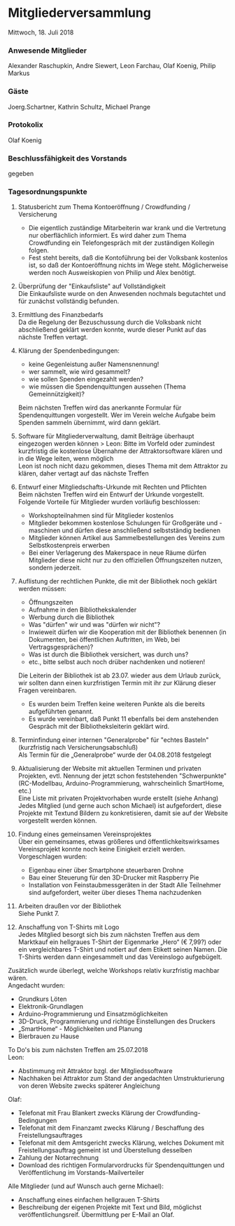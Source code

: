 # **Mitgliederversammlung**
Mittwoch, 18. Juli 2018

### Anwesende Mitglieder
Alexander Raschupkin, Andre Siewert, Leon Farchau, Olaf Koenig, Philip Markus

### Gäste
Joerg.Schartner, Kathrin Schultz, Michael Prange

### Protokolix
Olaf Koenig

### Beschlussfähigkeit des Vorstands
gegeben

### Tagesordnungspunkte
1. Statusbericht zum Thema Kontoeröffnung / Crowdfunding / Versicherung  
    - Die eigentlich zuständige Mitarbeiterin war krank und die Vertretung nur oberflächlich informiert. Es wird daher zum Thema Crowdfunding ein Telefongespräch mit der zuständigen Kollegin folgen.
    - Fest steht bereits, daß die Kontoführung bei der Volksbank kostenlos ist, so daß der Kontoeröffnung nichts im Wege steht. Möglicherweise werden noch Ausweiskopien von Philip und Alex benötigt.

1. Überprüfung der "Einkaufsliste" auf Vollständigkeit  
    Die Einkaufsliste wurde on den Anwesenden nochmals begutachtet und für zunächst
vollständig befunden.
1. Ermittlung des Finanzbedarfs  
    Da die Regelung der Bezuschussung durch die Volksbank nicht abschließend geklärt
werden konnte, wurde dieser Punkt auf das nächste Treffen vertagt.
1. Klärung der Spendenbedingungen:
    - keine Gegenleistung außer Namensnennung!
    - wer sammelt, wie wird gesammelt?
    - wie sollen Spenden eingezahlt werden?
    - wie müssen die Spendenquittungen aussehen (Thema Gemeinnützigkeit)?

    Beim nächsten Treffen wird das anerkannte Formular für Spendenquittungen vorgestellt.
Wer im Verein welche Aufgabe beim Spenden sammeln übernimmt, wird dann geklärt.
1. Software für Mitgliederverwaltung, damit Beiträge überhaupt eingezogen werden können > Leon: Bitte im Vorfeld oder zumindest kurzfristig die kostenlose Übernahme der Attraktorsoftware klären und in die Wege leiten, wenn möglich  
    Leon ist noch nicht dazu gekommen, dieses Thema mit dem Attraktor zu klären, daher vertagt auf das nächste Treffen
1. Entwurf einer Mitgliedschafts-Urkunde mit Rechten und Pflichten  
    Beim nächsten Treffen wird ein Entwurf der Urkunde vorgestellt. Folgende Vorteile für Mitglieder wurden vorläufig beschlossen:
    - Workshopteilnahmen sind für Mitglieder kostenlos
    - Mitglieder bekommen kostenlose Schulungen für Großgeräte und -maschinen und dürfen diese anschließend selbstständig bedienen
    - Mitglieder können Artikel aus Sammelbestellungen des Vereins zum Selbstkostenpreis erwerben
    - Bei einer Verlagerung des Makerspace in neue Räume dürfen Mitglieder diese nicht nur zu den offiziellen Öffnungszeiten nutzen, sondern jederzeit.
1. Auflistung der rechtlichen Punkte, die mit der Bibliothek noch geklärt werden müssen:
    - Öffnungszeiten
    - Aufnahme in den Bibliothekskalender
    - Werbung durch die Bibliothek
    - Was "dürfen" wir und was "dürfen wir nicht"?
    - Inwieweit dürfen wir die Kooperation mit der Bibliothek benennen (in Dokumenten, bei öffentlichen Auftritten, im Web, bei Vertragsgesprächen)?
    - Was ist durch die Bibliothek versichert, was durch uns?
    - etc., bitte selbst auch noch drüber nachdenken und notieren!
    
    Die Leiterin der Bibliothek ist ab 23.07. wieder aus dem Urlaub zurück, wir sollten dann einen kurzfristigen Termin mit ihr zur Klärung dieser Fragen vereinbaren.

    - Es wurden beim Treffen keine weiteren Punkte als die bereits aufgeführten genannt.
    - Es wurde vereinbart, daß Punkt 11 ebenfalls bei dem anstehenden Gespräch mit der
Bibliotheksleiterin geklärt wird.
1. Terminfindung einer internen "Generalprobe" für "echtes Basteln" (kurzfristig nach Versicherungsabschluß)  
    Als Termin für die „Generalprobe“ wurde der 04.08.2018 festgelegt
1. Aktualisierung der Website mit aktuellen Terminen und privaten Projekten, evtl. Nennung der jetzt schon feststehenden "Schwerpunkte" (RC-Modellbau, Arduino-Programmierung, wahrscheinlich SmartHome, etc.)  
    Eine Liste mit privaten Projektvorhaben wurde erstellt (siehe Anhang) Jedes Mitglied (und gerne auch schon Michael) ist aufgefordert, diese Projekte mit Textund Bildern zu konkretisieren, damit sie auf der Website vorgestellt werden können.
1. Findung eines gemeinsamen Vereinsprojektes  
    Über ein gemeinsames, etwas größeres und öffentlichkeitswirksames Vereinsprojekt konnte noch keine Einigkeit erzielt werden. Vorgeschlagen wurden:
    - Eigenbau einer über Smartphone steuerbaren Drohne
    - Bau einer Steuerung für den 3D-Drucker mit Raspberry Pie
    - Installation von Feinstaubmessgeräten in der Stadt Alle Teilnehmer sind aufgefordert, weiter über dieses Thema nachzudenken

1. Arbeiten draußen vor der Bibliothek  
    Siehe Punkt 7.
1. Anschaffung von T-Shirts mit Logo  
    Jedes Mitglied besorgt sich bis zum nächsten Treffen aus dem Marktkauf ein hellgraues T-Shirt der Eigenmarke „Hero“ (€ 7,99?) oder ein vergleichbares T-Shirt und notiert auf dem Etikett seinen Namen. Die T-Shirts werden dann eingesammelt und das Vereinslogo aufgebügelt.

Zusätzlich wurde überlegt, welche Workshops relativ kurzfristig machbar wären.  
Angedacht wurden:
- Grundkurs Löten
- Elektronik-Grundlagen
- Arduino-Programmierung und Einsatzmöglichkeiten
- 3D-Druck, Programmierung und richtige Einstellungen des Druckers
- „SmartHome“ - Möglichkeiten und Planung
- Bierbrauen zu Hause

To Do's bis zum nächsten Treffen am 25.07.2018  
Leon:
- Abstimmung mit Attraktor bzgl. der Mitgliedssoftware
- Nachhaken bei Attraktor zum Stand der angedachten Umstrukturierung von deren Website zwecks späterer Angleichung

Olaf:  
- Telefonat mit Frau Blankert zwecks Klärung der Crowdfunding-Bedingungen
- Telefonat mit dem Finanzamt zwecks Klärung / Beschaffung des Freistellungsauftrages
- Telefonat mit dem Amtsgericht zwecks Klärung, welches Dokument mit Freistellungsauftrag gemeint ist und Überstellung desselben
- Zahlung der Notarrechnung
- Download des richtigen Formularvordrucks für Spendenquittungen und Veröffentlichung im Vorstands-Mailverteiler

Alle Mitglieder (und auf Wunsch auch gerne Michael):
- Anschaffung eines einfachen hellgrauen T-Shirts
- Beschreibung der eigenen Projekte mit Text und Bild, möglichst veröffentlichungsreif. Übermittlung per E-Mail an Olaf.